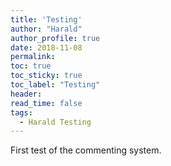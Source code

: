 ```yaml
---
title: 'Testing'
author: "Harald"
author_profile: true
date: 2018-11-08
permalink: 
toc: true
toc_sticky: true
toc_label: "Testing"
header:
read_time: false
tags:
  - Harald Testing
---
```


First test of the commenting system. 


<script type="text/javascript"> DiscourseEmbed = { discourseUrl: 'https://discourse.up-rs-esp-3.geo.uni-potsdam.de/', discourseEmbedUrl: 'https://up-rs-esp.github.io/Testing/' };
(function() { var d = document.createElement('script'); d.type = 'text/javascript'; d.async = true; d.src = DiscourseEmbed.discourseUrl + 'javascripts/embed.js'; (document.getElementsByTagName('head')[0] || document.getElementsByTagName('body')[0]).appendChild(d); })(); </script>


